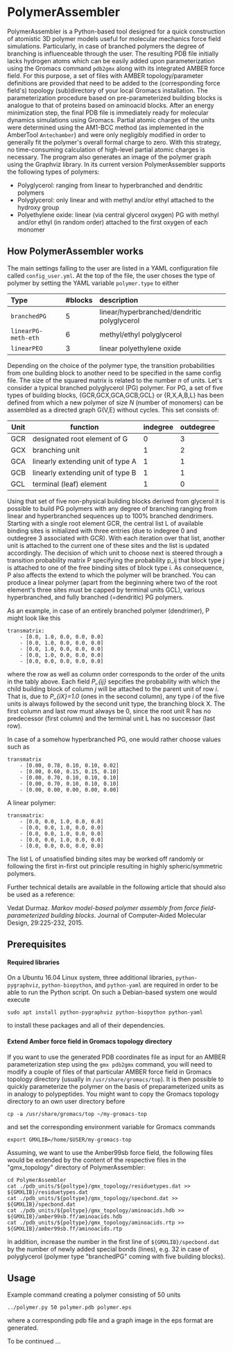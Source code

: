 # PolymerAssembler

PolymerAssembler is a Python-based tool designed for a quick construction of atomistic 3D polymer models useful for molecular mechanics force field simulations. Particularly, in case of branched polymers the degree of branching is influenceable through the user. The resulting PDB file initially lacks hydrogen atoms which can be easily added upon parameterization using the Gromacs command `pdb2gmx` along with its integrated AMBER force field. For this purpose, a set of files with AMBER topology/parameter definitions are provided that need to be added to the (corresponding force field's) topology (sub)directory of your local Gromacs installation. The parameterization procedure based on pre-parameterized building blocks is analogue to that of proteins based on aminoacid blocks. After an energy minimization step, the final PDB file is immediately ready for molecular dynamics simulations using Gromacs. Partial atomic charges of the units were determined using the AM1-BCC method (as implemented in the AmberTool `Antechamber`) and were only negligibly modified in order to generally fit the polymer's overall formal charge to zero. With this strategy, no time-consuming calculation of high-level partial atomic charges is necessary. The program also generates an image of the polymer graph using the Graphviz library. In its current version PolymerAssembler supports the following types of polymers:

- Polyglycerol: ranging from linear to hyperbranched and dendritic polymers
- Polyglycerol: only linear and with methyl and/or ethyl attached to the hydroxy group
- Polyethylene oxide: linear (via central glycerol oxygen) PG with methyl and/or ethyl (in random order) attached to the first oxygen of each monomer



How PolymerAssembler works
--------------------------

The main settings falling to the user are listed in a YAML configuration file called `config_user.yml`. At the top of the file, the user choses the type of polymer by setting the YAML variable `polymer.type` to either


|Type                | #blocks | description |
|:-------------------|:--------|:------------|
|`branchedPG`        |    5    | linear/hyperbranched/dendritic polyglycerol  |
|`linearPG-meth-eth` |    6    | methyl/ethyl polyglycerol                    |
|`linearPEO`         |    3    | linear polyethylene oxide          |



Depending on the choice of the polymer type, the transition probabilities from one building block to another need to be specified in the same config file. The size of the squared matrix is related to the number *n* of units. Let's consider a typical branched polyglycerol (PG) polymer. For PG, a set of five types of building blocks, {GCR,GCX,GCA,GCB,GCL} or {R,X,A,B,L} has been defined from which a new polymer of size *N* (number of monomers) can be assembled as a directed graph G(V,E) without cycles. This set consists of:

|Unit| function                          | indegree | outdegree |
|----|-----------------------------------|----------|-----------|
|GCR | designated root element of G      | 0        | 3         |
|GCX | branching unit                    | 1        | 2         |
|GCA | linearly extending unit of type A | 1        | 1         |
|GCB | linearly extending unit of type B | 1        | 1         |
|GCL | terminal (leaf) element           | 1        | 0         |

Using that set of five non-physical building blocks derived from glycerol it is possible to build PG polymers with any degree of branching ranging from linear and hyperbranched sequences up to 100% branched dendrimers. Starting with a single root element GCR, the central list L of available binding sites is initialized with three entries (due to indegree 0 and outdegree 3 associated with GCR). With each iteration over that list, another unit is attached to the current one of these sites and the list is updated accordingly. The decision of which unit to choose next is steered through a transition probability matrix P specifying the probability p_ij that block type j is attached to one of the free binding sites of block type i. As consequence, P also affects the extend to which the polymer will be branched. You can produce a linear polymer (apart from the beginning where two of the root element's three sites must be capped by terminal units GCL), various hyperbranched, and fully branched (=dendritic) PG polymers.

As an example, in case of an entirely branched polymer (dendrimer), P might look like this
```
transmatrix:
    - [0.0, 1.0, 0.0, 0.0, 0.0]
    - [0.0, 1.0, 0.0, 0.0, 0.0]
    - [0.0, 1.0, 0.0, 0.0, 0.0]
    - [0.0, 1.0, 0.0, 0.0, 0.0]
    - [0.0, 0.0, 0.0, 0.0, 0.0]
```
where the row as well as column order corresponds to the order of the units in the tably above. Each field *P_{ij}* sepcifies the probability with which the child building block of column *j* will be attached to the parent unit of row *i*. That is, due to *P_{iX}=1.0* (ones in the second column), any type *i* of the five units is always followed by the second unit type, the branching block X. The first column and last row must always be 0, since the root unit R has no predecessor (first column) and the terminal unit L has no successor (last row).

In case of a somehow hyperbranched PG, one would rather choose values such as
```
transmatrix
    - [0.00, 0.78, 0.10, 0.10, 0.02]
    - [0.00, 0.60, 0.15, 0.15, 0.10]
    - [0.00, 0.70, 0.10, 0.10, 0.10]
    - [0.00, 0.70, 0.10, 0.10, 0.10]
    - [0.00, 0.00, 0.00, 0.00, 0.00]
```
A linear polymer:
```
transmatrix:
    - [0.0, 0.0, 1.0, 0.0, 0.0]
    - [0.0, 0.0, 1.0, 0.0, 0.0]
    - [0.0, 0.0, 1.0, 0.0, 0.0]
    - [0.0, 0.0, 1.0, 0.0, 0.0]
    - [0.0, 0.0, 0.0, 0.0, 0.0]
```

The list L of unsatisfied binding sites may be worked off randomly or following the first in-first out principle resulting in highly spheric/symmetric polymers.

Further technical details are available in the following article that should also be used as a reference:

Vedat Durmaz. *Markov model-based polymer assembly from force field-parameterized building blocks*. Journal of Computer-Aided Molecular Design, 29:225-232, 2015.



Prerequisites
-------------

#### Required libraries

On a Ubuntu 16.04 Linux system, three additional libraries, `python-pygraphviz`, `python-biopython`, and `python-yaml` are required in order to be able to run the Python script. On such a Debian-based system one would execute

`sudo apt install python-pygraphviz python-biopython python-yaml`

to install these packages and all of their dependencies.


#### Extend Amber force field in Gromacs topology directory

If you want to use the generated PDB coordinates file as input for an AMBER parameterization step using the `gmx pdb2gmx` command, you will need to modify a couple of files of that particular AMBER force field in Gromacs topology directory (usually in `/usr/share/gromacs/top`). It is then possible to quickly parameterize the polymer on the basis of preparameterized units as in analogy to polypeptides. You might want to copy the Gromacs topology directory to an own user directory before

`cp -a /usr/share/gromacs/top ~/my-gromacs-top`

and set the corresponding environment variable for Gromacs commands

`export GMXLIB=/home/$USER/my-gromacs-top`

Assuming, we want to use the Amber99sb force field, the following files would be extended by the content of the respective files in the "gmx_topology" directory of PolymerAssembler:
```
cd PolymerAssembler
cat ./pdb_units/${poltype}/gmx_topology/residuetypes.dat >> ${GMXLIB}/residuetypes.dat
cat ./pdb_units/${poltype}/gmx_topology/specbond.dat >> ${GMXLIB}/specbond.dat
cat ./pdb_units/${poltype}/gmx_topology/aminoacids.hdb >> ${GMXLIB}/amber99sb.ff/aminoacids.hdb
cat ./pdb_units/${poltype}/gmx_topology/aminoacids.rtp >> ${GMXLIB}/amber99sb.ff/aminoacids.rtp
```
In addition, increase the number in the first line of `${GMXLIB}/specbond.dat` by the number of newly added special bonds (lines), e.g. 32 in case of polyglycerol (polymer type "branchedPG" coming with five building blocks).


Usage
-----

Example command creating a polymer consisting of 50 units 

`../polymer.py 50 polymer.pdb polymer.eps`

where a corresponding pdb file and a graph image in the eps format are generated. 

To be continued ...
